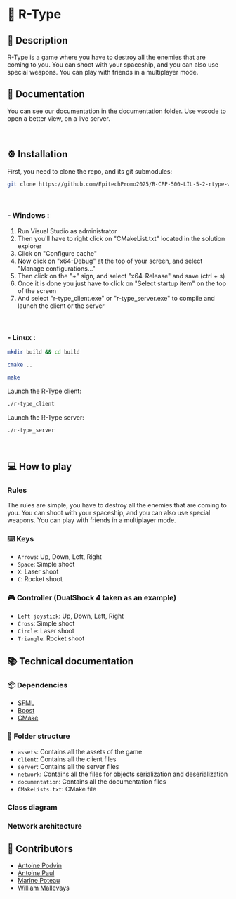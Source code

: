 # 👾 R-Type

## 📝 Description
R-Type is a game where you have to destroy all the enemies that are coming to you. You can shoot with your spaceship, and you can also use special weapons. You can play with friends in a multiplayer mode.

## 📖 Documentation
You can see our documentation in the documentation folder. Use vscode to open a better view, on a live server.

<br/>

## ⚙️ Installation
First, you need to clone the repo, and its git submodules:
```sh
git clone https://github.com/EpitechPromo2025/B-CPP-500-LIL-5-2-rtype-william.mallevays.git --recurse-submodules
```

<br/>

### - Windows :
1. Run Visual Studio as administrator
2. Then you'll have to right click on "CMakeList.txt" located in the solution explorer
3. Click on "Configure cache"
4. Now click on "x64-Debug" at the top of your screen, and select "Manage configurations..."
5. Then click on the "+" sign, and select "x64-Release" and save (ctrl + s)
6. Once it is done you just have to click on "Select startup item" on the top of the screen
7. And select "r-type_client.exe" or "r-type_server.exe" to compile and launch the client or the server

<br/>


### - Linux :
```sh
mkdir build && cd build
```
```sh
cmake ..
```
```sh
make
```

Launch the R-Type client:
```sh
./r-type_client
```

Launch the R-Type server:
```sh
./r-type_server
```

<br/>


## 💻 How to play
### Rules
The rules are simple, you have to destroy all the enemies that are coming to you. You can shoot with your spaceship, and you can also use special weapons. You can play with friends in a multiplayer mode.

### ⌨️ Keys
- `Arrows`: Up, Down, Left, Right
- `Space`: Simple shoot
- `X`: Laser shoot
- `C`: Rocket shoot

### 🎮 Controller (DualShock 4 taken as an example)
- `Left joystick`: Up, Down, Left, Right
- `Cross`: Simple shoot
- `Circle`: Laser shoot
- `Triangle`: Rocket shoot

[//]: # (Technical documentation)
## 📚 Technical documentation
### 📦 Dependencies
- [SFML](https://www.sfml-dev.org/)
- [Boost](https://www.boost.org/)
- [CMake](https://cmake.org/)

### 📁 Folder structure
- `assets`: Contains all the assets of the game
- `client`: Contains all the client files
- `server`: Contains all the server files
- `network`: Contains all the files for objects serialization and deserialization
- `documentation`: Contains all the documentation files
- `CMakeLists.txt`: CMake file

### Class diagram

### Network architecture

## 👥 Contributors
- [Antoine Podvin](https://github.com/antoinepod)
- [Antoine Paul](https://github.com/PAn-27)
- [Marine Poteau](https://github.com/mpoteau)
- [William Mallevays](https://github.com/2oubleV)
